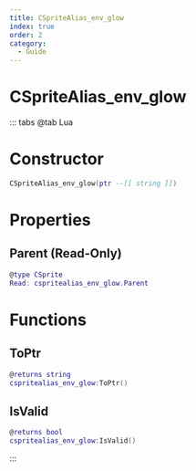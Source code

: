 ```yaml
---
title: CSpriteAlias_env_glow
index: true
order: 2
category:
  - Guide
---
```


# CSpriteAlias_env_glow

::: tabs
@tab Lua
# Constructor
```lua
CSpriteAlias_env_glow(ptr --[[ string ]])
```
# Properties
## Parent (Read-Only)
```lua
@type CSprite
Read: cspritealias_env_glow.Parent
```
# Functions
## ToPtr
```lua
@returns string
cspritealias_env_glow:ToPtr()
```
## IsValid
```lua
@returns bool
cspritealias_env_glow:IsValid()
```

:::